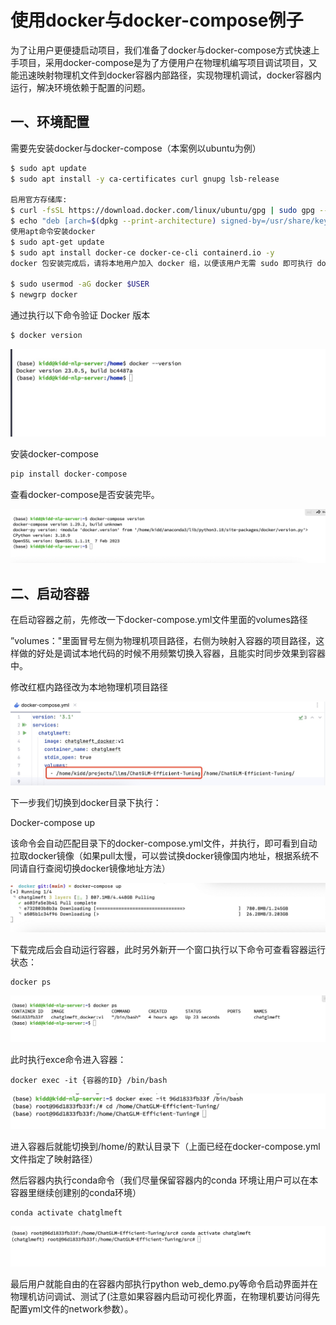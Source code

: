 # 使用docker与docker-compose例子

为了让用户更便捷启动项目，我们准备了docker与docker-compose方式快速上手项目，采用docker-compose是为了方便用户在物理机编写项目调试项目，又能迅速映射物理机文件到docker容器内部路径，实现物理机调试，docker容器内运行，解决环境依赖于配置的问题。

## 一、环境配置
需要先安装docker与docker-compose（本案例以ubuntu为例）

```bash
$ sudo apt update
$ sudo apt install -y ca-certificates curl gnupg lsb-release

启用官方存储库:
$ curl -fsSL https://download.docker.com/linux/ubuntu/gpg | sudo gpg --dearmor -o /usr/share/keyrings/docker-archive-keyring.gpg
$ echo "deb [arch=$(dpkg --print-architecture) signed-by=/usr/share/keyrings/docker-archive-keyring.gpg] https://download.docker.com/linux/ubuntu $(lsb_release -cs) stable" | sudo tee /etc/apt/sources.list.d/docker.list > /dev/null
使用apt命令安装docker
$ sudo apt-get update
$ sudo apt install docker-ce docker-ce-cli containerd.io -y
docker 包安装完成后，请将本地用户加入 docker 组，以便该用户无需 sudo 即可执行 docker 命令

$ sudo usermod -aG docker $USER
$ newgrp docker

```
通过执行以下命令验证 Docker 版本
```bash
$ docker version
```
![1.jpg](media/docker-version.jpg)

安装docker-compose

```bash
pip install docker-compose
```

查看docker-compose是否安装完毕。

![2.jpg](media/docker-compose-version.png)

## 二、启动容器

在启动容器之前，先修改一下docker-compose.yml文件里面的volumes路径

”volumes："里面冒号左侧为物理机项目路径，右侧为映射入容器的项目路径，这样做的好处是调试本地代码的时候不用频繁切换入容器，且能实时同步效果到容器中。

修改红框内路径改为本地物理机项目路径

![docker-compose-localpath](media/docker-compose-localpath.jpg)

下一步我们切换到docker目录下执行：

Docker-compose up

该命令会自动匹配目录下的docker-compose.yml文件，并执行，即可看到自动拉取docker镜像（如果pull太慢，可以尝试换docker镜像国内地址，根据系统不同请自行查阅切换docker镜像地址方法）

![pulling images](media/docker-compose-pulling-images.jpg)

下载完成后会自动运行容器，此时另外新开一个窗口执行以下命令可查看容器运行状态：

```
docker ps
```

![docker-ps](media/docker-ps.jpg)

此时执行exce命令进入容器：

```
docker exec -it {容器的ID} /bin/bash
```

![docker-exec](media/docker-exec.jpg)

进入容器后就能切换到/home/的默认目录下（上面已经在docker-compose.yml文件指定了映射路径）

然后容器内执行conda命令（我们尽量保留容器内的conda 环境让用户可以在本容器里继续创建别的conda环境）

```
conda activate chatglmeft
```

![docker-conda](media/docker-conda.jpg)

最后用户就能自由的在容器内部执行python web_demo.py等命令启动界面并在物理机访问调试、测试了(注意如果容器内启动可视化界面，在物理机要访问得先配置yml文件的network参数）。




